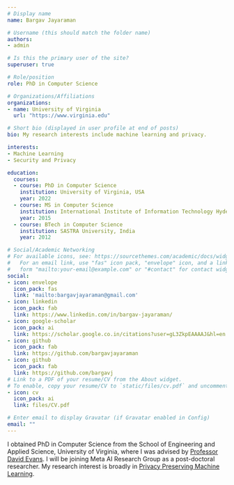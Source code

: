 ```yaml
---
# Display name
name: Bargav Jayaraman

# Username (this should match the folder name)
authors:
- admin

# Is this the primary user of the site?
superuser: true

# Role/position
role: PhD in Computer Science

# Organizations/Affiliations
organizations:
- name: University of Virginia
  url: "https://www.virginia.edu"

# Short bio (displayed in user profile at end of posts)
bio: My research interests include machine learning and privacy.

interests:
- Machine Learning
- Security and Privacy

education:
  courses:
  - course: PhD in Computer Science
    institution: University of Virginia, USA
    year: 2022
  - course: MS in Computer Science
    institution: International Institute of Information Technology Hyderabad, India
    year: 2015
  - course: BTech in Computer Science
    institution: SASTRA University, India
    year: 2012

# Social/Academic Networking
# For available icons, see: https://sourcethemes.com/academic/docs/widgets/#icons
#   For an email link, use "fas" icon pack, "envelope" icon, and a link in the
#   form "mailto:your-email@example.com" or "#contact" for contact widget.
social:
- icon: envelope
  icon_pack: fas
  link: 'mailto:bargavjayaraman@gmail.com'
- icon: linkedin
  icon_pack: fab
  link: https://www.linkedin.com/in/bargav-jayaraman/
- icon: google-scholar
  icon_pack: ai
  link: https://scholar.google.co.in/citations?user=gL3ZkpEAAAAJ&hl=en
- icon: github
  icon_pack: fab
  link: https://github.com/bargavjayaraman
- icon: github
  icon_pack: fab
  link: https://github.com/bargavj
# Link to a PDF of your resume/CV from the About widget.
# To enable, copy your resume/CV to `static/files/cv.pdf` and uncomment the lines below.  
- icon: cv
  icon_pack: ai
  link: files/CV.pdf

# Enter email to display Gravatar (if Gravatar enabled in Config)
email: ""
---
```


I obtained PhD in Computer Science from the School of Engineering and Applied Science, University of Virginia, where I was advised by [Professor David Evans](https://www.cs.virginia.edu/~evans/). I will be joining Meta AI Research Group as a post-doctoral researcher. My research interest is broadly in [Privacy Preserving Machine Learning](https://oblivc.org/ppml/).